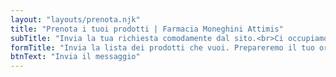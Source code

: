 ```yaml
---
layout: "layouts/prenota.njk"
title: "Prenota i tuoi prodotti | Farmacia Moneghini Attimis"
subTitle: "Invia la tua richiesta comodamente dal sito.<br>Ci occupiamo noi di preparare il tuo ordine, pronto per il ritiro in Farmacia.<ul><li>✔️ Prodotti garantiti e sempre disponibili</li><li>⏳ Risparmia tempo: un solo passaggio per ritirare e pagare</li><li>🕘 Servizio operativo durante gli orari di apertura</li></ul>"
formTitle: "Invia la lista dei prodotti che vuoi. Prepareremo il tuo ordine e potrai ritirarlo in Farmacia"
btnText: "Invia il messaggio"
---
```


